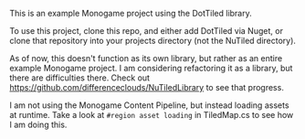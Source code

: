 This is an example Monogame project using the DotTiled library.

To use this project, clone this repo, and either add DotTiled via Nuget, or clone that repository into your projects directory (not the NuTiled directory).

As of now, this doesn't function as its own library, but rather as an entire example Monogame project. I am considering refactoring it as a library,
but there are difficulties there. Check out https://github.com/differenceclouds/NuTiledLibrary to see that progress. 

I am not using the Monogame Content Pipeline, but instead loading assets at runtime. Take a look at `#region asset loading` in TiledMap.cs to see how I am doing this.
